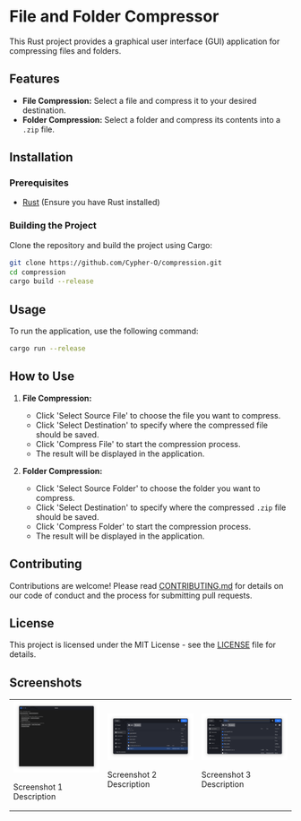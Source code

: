 # File and Folder Compressor

This Rust project provides a graphical user interface (GUI) application for compressing files and folders.

## Features

- **File Compression:** Select a file and compress it to your desired destination.
- **Folder Compression:** Select a folder and compress its contents into a `.zip` file.

## Installation

### Prerequisites

- [Rust](https://www.rust-lang.org/tools/install) (Ensure you have Rust installed)

### Building the Project

Clone the repository and build the project using Cargo:

```sh
git clone https://github.com/Cypher-O/compression.git
cd compression
cargo build --release
```

## Usage

To run the application, use the following command:

```sh
cargo run --release
```

## How to Use

1. **File Compression:**
    - Click 'Select Source File' to choose the file you want to compress.
    - Click 'Select Destination' to specify where the compressed file should be saved.
    - Click 'Compress File' to start the compression process.
    - The result will be displayed in the application.

2. **Folder Compression:**
    - Click 'Select Source Folder' to choose the folder you want to compress.
    - Click 'Select Destination' to specify where the compressed `.zip` file should be saved.
    - Click 'Compress Folder' to start the compression process.
    - The result will be displayed in the application.

## Contributing

Contributions are welcome! Please read [CONTRIBUTING.md](CONTRIBUTING.md) for details on our code of conduct and the process for submitting pull requests.

## License

This project is licensed under the MIT License - see the [LICENSE](LICENSE) file for details.

## Screenshots

<table>
    <tr>
        <td>
            <img src="assets/screenshots/screenshot1.png" alt="Screenshot 1" width="300">
            <p>Screenshot 1 Description</p>
        </td>
        <td>
            <img src="assets/screenshots/screenshot2.png" alt="Screenshot 2" width="300">
            <p>Screenshot 2 Description</p>
        </td>
        <td>
            <img src="assets/screenshots/screenshot3.png" alt="Screenshot 3" width="300">
            <p>Screenshot 3 Description</p>
        </td>
    </tr>
</table>
